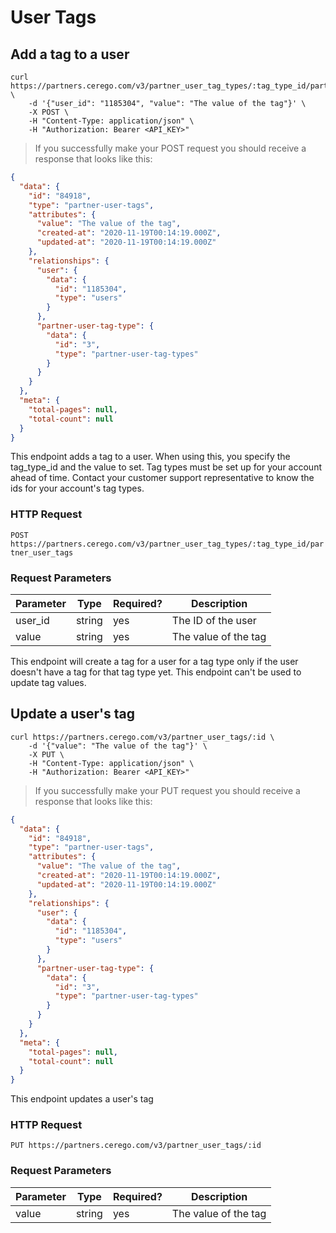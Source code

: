 # User Tags

## Add a tag to a user

```shell
curl https://partners.cerego.com/v3/partner_user_tag_types/:tag_type_id/partner_user_tags \
    -d '{"user_id": "1185304", "value": "The value of the tag"}' \
    -X POST \
    -H "Content-Type: application/json" \
    -H "Authorization: Bearer <API_KEY>"
```

> If you successfully make your POST request you should receive a response that looks like this:

```json
{
  "data": {
    "id": "84918",
    "type": "partner-user-tags",
    "attributes": {
      "value": "The value of the tag",
      "created-at": "2020-11-19T00:14:19.000Z",
      "updated-at": "2020-11-19T00:14:19.000Z"
    },
    "relationships": {
      "user": {
        "data": {
          "id": "1185304",
          "type": "users"
        }
      },
      "partner-user-tag-type": {
        "data": {
          "id": "3",
          "type": "partner-user-tag-types"
        }
      }
    }
  },
  "meta": {
    "total-pages": null,
    "total-count": null
  }
}
```

This endpoint adds a tag to a user. When using this, you specify the tag_type_id and the value to set. Tag types must be set up for your account ahead of time. Contact your customer support representative to know the ids for your account's tag types.   

### HTTP Request

`POST https://partners.cerego.com/v3/partner_user_tag_types/:tag_type_id/partner_user_tags`

### Request Parameters

Parameter | Type | Required? | Description
--------- | --------- | --------- | -----------
user_id | string | yes | The ID of the user
value | string | yes | The value of the tag

<aside class="warning">This endpoint will create a tag for a user for a tag type only if the user doesn't have a tag for that tag type yet. This endpoint can't be used to update tag values.</aside>

## Update a user's tag

```shell
curl https://partners.cerego.com/v3/partner_user_tags/:id \
    -d '{"value": "The value of the tag"}' \
    -X PUT \
    -H "Content-Type: application/json" \
    -H "Authorization: Bearer <API_KEY>"
```

> If you successfully make your PUT request you should receive a response that looks like this:

```json
{
  "data": {
    "id": "84918",
    "type": "partner-user-tags",
    "attributes": {
      "value": "The value of the tag",
      "created-at": "2020-11-19T00:14:19.000Z",
      "updated-at": "2020-11-19T00:14:19.000Z"
    },
    "relationships": {
      "user": {
        "data": {
          "id": "1185304",
          "type": "users"
        }
      },
      "partner-user-tag-type": {
        "data": {
          "id": "3",
          "type": "partner-user-tag-types"
        }
      }
    }
  },
  "meta": {
    "total-pages": null,
    "total-count": null
  }
}
```

This endpoint updates a user's tag

### HTTP Request

`PUT https://partners.cerego.com/v3/partner_user_tags/:id`


### Request Parameters

Parameter | Type | Required? | Description
--------- | --------- | --------- | -----------
value | string | yes | The value of the tag

